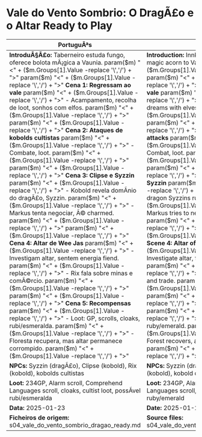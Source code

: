 ﻿# Vale do Vento Sombrio: O DragÃ£o e o Altar  Ready to Play

| PortuguÃªs                                                                                                                                                                                                                                                                                                                                                                                                                                                                                                                                                                                                                        | English                                                                                                                                                                                                                                                                                                                                                                                                                                                                                                                                                                                                             |
| -------------------------------------------------------------------------------------------------------------------------------------------------------------------------------------------------------------------------------------------------------------------------------------------------------------------------------------------------------------------------------------------------------------------------------------------------------------------------------------------------------------------------------------------------------------------------------------------------------------------------------- | ------------------------------------------------------------------------------------------------------------------------------------------------------------------------------------------------------------------------------------------------------------------------------------------------------------------------------------------------------------------------------------------------------------------------------------------------------------------------------------------------------------------------------------------------------------------------------------------------------------------- |
| **IntroduÃ§Ã£o:** Taberneiro estuda fungo, oferece bolota mÃ¡gica a Vaunia. param($m) "<" + ($m.Groups[1].Value -replace '\\','/') + ">"  param($m) "<" + ($m.Groups[1].Value -replace '\\','/') + ">" **Cena 1: Regressam ao vale** param($m) "<" + ($m.Groups[1].Value -replace '\\','/') + ">" - Acampamento, recolha de loot, sonhos com elfos. param($m) "<" + ($m.Groups[1].Value -replace '\\','/') + ">"  param($m) "<" + ($m.Groups[1].Value -replace '\\','/') + ">" **Cena 2: Ataques de kobolds cultistas** param($m) "<" + ($m.Groups[1].Value -replace '\\','/') + ">" - Combate, loot. param($m) "<" + ($m.Groups[1].Value -replace '\\','/') + ">"  param($m) "<" + ($m.Groups[1].Value -replace '\\','/') + ">" **Cena 3: Clipse e Syzzin** param($m) "<" + ($m.Groups[1].Value -replace '\\','/') + ">" - Kobold revela domÃ­nio do dragÃ£o, Syzzin. param($m) "<" + ($m.Groups[1].Value -replace '\\','/') + ">" - Markus tenta negociar, Ã© charmed. param($m) "<" + ($m.Groups[1].Value -replace '\\','/') + ">"  param($m) "<" + ($m.Groups[1].Value -replace '\\','/') + ">" **Cena 4: Altar de Wee Jas** param($m) "<" + ($m.Groups[1].Value -replace '\\','/') + ">" - Investigam altar, sentem energia fiend. param($m) "<" + ($m.Groups[1].Value -replace '\\','/') + ">" - Rix fala sobre minas e comÃ©rcio. param($m) "<" + ($m.Groups[1].Value -replace '\\','/') + ">"  param($m) "<" + ($m.Groups[1].Value -replace '\\','/') + ">" **Cena 5: Recompensas** param($m) "<" + ($m.Groups[1].Value -replace '\\','/') + ">" - Loot: GP, scrolls, cloaks, rubi/esmeralda. param($m) "<" + ($m.Groups[1].Value -replace '\\','/') + ">" - Floresta recupera, mas altar permanece corrompido. param($m) "<" + ($m.Groups[1].Value -replace '\\','/') + ">"  | **Introduction:** Innkeeper studies fungus, gives magic acorn to Vaunia. param($m) "<" + ($m.Groups[1].Value -replace '\\','/') + ">"  param($m) "<" + ($m.Groups[1].Value -replace '\\','/') + ">" **Scene 1: Return to the vale** param($m) "<" + ($m.Groups[1].Value -replace '\\','/') + ">" - Camping, loot gathering, dreams with elves. param($m) "<" + ($m.Groups[1].Value -replace '\\','/') + ">"  param($m) "<" + ($m.Groups[1].Value -replace '\\','/') + ">" **Scene 2: Kobold cultist attacks** param($m) "<" + ($m.Groups[1].Value -replace '\\','/') + ">" - Combat, loot. param($m) "<" + ($m.Groups[1].Value -replace '\\','/') + ">"  param($m) "<" + ($m.Groups[1].Value -replace '\\','/') + ">" **Scene 3: Clipse and Syzzin** param($m) "<" + ($m.Groups[1].Value -replace '\\','/') + ">" - Kobold reveals young dragon Syzzins rule. param($m) "<" + ($m.Groups[1].Value -replace '\\','/') + ">" - Markus tries to negotiate, is charmed. param($m) "<" + ($m.Groups[1].Value -replace '\\','/') + ">"  param($m) "<" + ($m.Groups[1].Value -replace '\\','/') + ">" **Scene 4: Altar of Wee Jas** param($m) "<" + ($m.Groups[1].Value -replace '\\','/') + ">" - Investigate altar, feel fiend energy. param($m) "<" + ($m.Groups[1].Value -replace '\\','/') + ">" - Rix talks about mines and trade. param($m) "<" + ($m.Groups[1].Value -replace '\\','/') + ">"  param($m) "<" + ($m.Groups[1].Value -replace '\\','/') + ">" **Scene 5: Rewards** param($m) "<" + ($m.Groups[1].Value -replace '\\','/') + ">" - Loot: GP, scrolls, cloaks, ruby/emerald. param($m) "<" + ($m.Groups[1].Value -replace '\\','/') + ">" - Forest recovers, altar remains corrupted. param($m) "<" + ($m.Groups[1].Value -replace '\\','/') + ">"  |
| **NPCs:** Syzzin (dragÃ£o), Clipse (kobold), Rix (kobold), kobolds cultistas                                                                                                                                                                                                                                                                                                                                                                                                                                                                                                                                                      | **NPCs:** Syzzin (dragon), Clipse (kobold), Rix (kobold), kobold cultists                                                                                                                                                                                                                                                                                                                                                                                                                                                                                                                                           |
| **Loot:** 234GP, Alarm scroll, Comprehend Languages scroll, cloaks, cultist loot, possÃ­vel rubi/esmeralda                                                                                                                                                                                                                                                                                                                                                                                                                                                                                                                        | **Loot:** 234GP, Alarm scroll, Comprehend Languages scroll, cloaks, cultist loot, possible ruby/emerald                                                                                                                                                                                                                                                                                                                                                                                                                                                                                                             |
| **Data:** 2025-01-23                                                                                                                                                                                                                                                                                                                                                                                                                                                                                                                                                                                                             | **Date:** 2025-01-23                                                                                                                                                                                                                                                                                                                                                                                                                                                                                                                                                                                                |
| **Ficheiros de origem:** s04_vale_do_vento_sombrio_dragao_ready.md                                                                                                                                                                                                                                                                                                                                                                                                                                                                                                                                                               | **Source files:** s04_vale_do_vento_sombrio_dragao_ready.md                                                                                                                                                                                                                                                                                                                                                                                                                                                                                                                                                         |



























